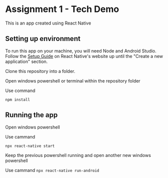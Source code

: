 # Assignment 1 - Tech Demo
This is an app created using React Native

## Setting up environment

To run this app on your machine, you will need Node and Android Studio. Follow the [Setup Guide](https://reactnative.dev/docs/environment-setup) on React Native's website up until the "Create a new application" section.

Clone this repository into a folder.

Open windows powershell or terminal within the repository folder

Use command 

`npm install`

## Running the app

Open windows powershell

Use cammand

`npx react-native start`

Keep the previous powershell running and open another new windows powershell

Use cammand
`npx react-native run-android`
